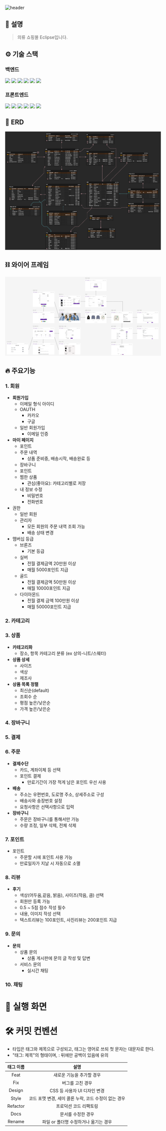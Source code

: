 ![header](https://capsule-render.vercel.app/api?type=waving&color=gradient&height=300&section=header&text=ECLIPSE&fontSize=90&fontAlignY=40&desc=Elice%20Cloud%20Track%205기&descAlign=70)

## 💬 설명

> 의류 쇼핑몰 Eclipse입니다.

## ⚙️ 기술 스택

### 백엔드

<img src="https://img.shields.io/badge/Spring-6DB33F?style=for-the-badge&logo=spring&logoColor=white">
<img src="https://img.shields.io/badge/SpringBoot-6DB33F?style=for-the-badge&logo=spring&logoColor=white">
<img src="https://img.shields.io/badge/JdbcTemplate-6DB33F?style=for-the-badge&logo=spring&logoColor=white">
<img src="https://img.shields.io/badge/Spring%20Data%20JPA-6DB33F?style=for-the-badge&logo=spring&logoColor=white">
<img src="https://img.shields.io/badge/mysql-4479A1?style=for-the-badge&logo=spring&logoColor=white">
<img src="https://img.shields.io/badge/H2%20Database-003545?style=for-the-badge&logo=h2&logoColor=white">

### 프론트엔드

<img src="https://img.shields.io/badge/HTML-239120?style=for-the-badge&logo=html5&logoColor=white">
<img src="https://img.shields.io/badge/JavaScript-F7DF1E?style=for-the-badge&logo=JavaScript&logoColor=white">
<img src="https://img.shields.io/badge/HTML5-E34F26?style=for-the-badge&logo=HTML5&logoColor=white"/>
<img src="https://img.shields.io/badge/css-1572B6?style=for-the-badge&logo=css3&logoColor=white">
<img src="https://img.shields.io/badge/Bootstrap-563D7C?style=for-the-badge&logo=bootstrap&logoColor=white">
<img src="https://img.shields.io/badge/thymeleaf-005F0F?style=for-the-badge&logo=thymeleaf&logoColor=white"/>



## 🧩 ERD

![eclipseERD](./assets/eclipseERD.png)


## ⛓️ 와이어 프레임

![eclipseWAF](./assets/eclipseWAF.png)


## 🔥 주요기능

### **1. 회원**

- **회원가입**
    - 이메일 형식 아이디
    - OAUTH
        - 카카오
        - 구글
    - 일반 회원가입
        - 이메일 인증
- **마이 페이지**
    - 포인트
    - 주문 내역
        - 상품 준비중, 배송시작, 배송완료 등
    - 장바구니
    - 포인트
    - 찜한 상품
        - 관심(좋아요): 카테고리별로 저장
    - 내 정보 수정
        - 비밀번호
        - 전화번호
- 권한
    - 일반 회원
    - 관리자
        - 모든 회원의 주문 내역 조회 가능
        - 배송 상태 변경
- 맴버십 등급
    - 브론즈
        - 기본 등급
    - 실버
        - 전월 결제금액 20만원 이상
        - 매월 5000포인트 지급
    - 골드
        - 전월 결제금액 50만원 이상
        - 매월 10000포인트 지급
    - 다이아몬드
        - 전월 결제 금액 100만원 이상
        - 매월 50000포인트 지급

### **2. 카테고리**
### **3. 상품**

- **카테고리화**
    - 장소, 항목 카테고리 분류 (ex 상의-니트/스웨터)
- **상품 상세**
    - 사이즈
    - 색상
    - 제조사
- **상품 목록 정렬**
    - 최신순(default)
    - 조회수 순
    - 평점 높은/낮은순
    - 가격 높은/낮은순

### **4. 장바구니**
### **5. 결제**
### **6. 주문**

- **결제수단**
    - 카드, 계좌이체 등 선택
    - 포인트 결제
        - 만료기간이 가장 적게 남은 포인트 우선 사용
- **배송**
    - 주소는 우편번호, 도로명 주소, 상세주소로 구성
    - 배송사와 송장번호 설정
    - 요청사항은 선택사항으로 입력
- **장바구니**
    - 주문은 장바구니를 통해서만 가능
    - 수량 조정, 일부 삭제, 전체 삭제


### **7. 포인트**
- 포인트
    - 주문할 시에 포인트 사용 가능
    - 만료일자가 지날 시 자동으로 소멸
### **8. 리뷰**
- **후기**
    - 색상(어두움,같음, 밝음), 사이즈(작음, 큼) 선택
    - 회원만 등록 가능
    - 0.5 ~ 5점 점수 작성 필수
    - 내용, 이미지 작성 선택
    - 텍스트리뷰는 100포인트, 사진리뷰는 200포인트 지급
### **9. 문의**
- **문의**
    - 상품 문의
        - 상품 게시판에 문의 글 작성 및 답변
    - 서비스 문의
        - 실시간 채팅
### **10. 채팅**

# 👀 실행 화면


# 🛠️ 커밋 컨벤션

* 타입은 태그와 제목으로 구성되고, 태그는 영어로 쓰되 첫 문자는 대문자로 한다.
* "태그: 제목"의 형태이며, : 뒤에만 공백이 있음에 유의

|  태그 이름   |                설명                |
|:--------:|:--------------------------------:|
|   Feat   |          새로운 기능을 추가할 경우          |
|   Fix    |            버그를 고친 경우             |
|  Design  |       CSS 등 사용자 UI 디자인 변경        |
|  Style   | 코드 포맷 변경, 세미 콜론 누락, 코드 수정이 없는 경우 |
| Refactor |           프로덕션 코드 리팩토링           |
|   Docs   |           	문서를 수정한 경우            |
|  Rename  |     	파일 or 폴더명 수정하거나 옮기는 경우      |    
